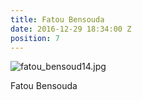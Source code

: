 ```yaml
---
title: Fatou Bensouda
date: 2016-12-29 18:34:00 Z
position: 7
---
```


![fatou_bensoud14.jpg](/uploads/fatou_bensoud14.jpg)

Fatou Bensouda